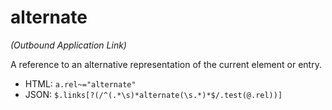 ﻿# alternate

_(Outbound Application Link)_

A reference to an alternative representation of the current element or entry.

* HTML: `a.rel~="alternate"`
* JSON: `$.links[?(/^(.*\s)*alternate(\s.*)*$/.test(@.rel))]`